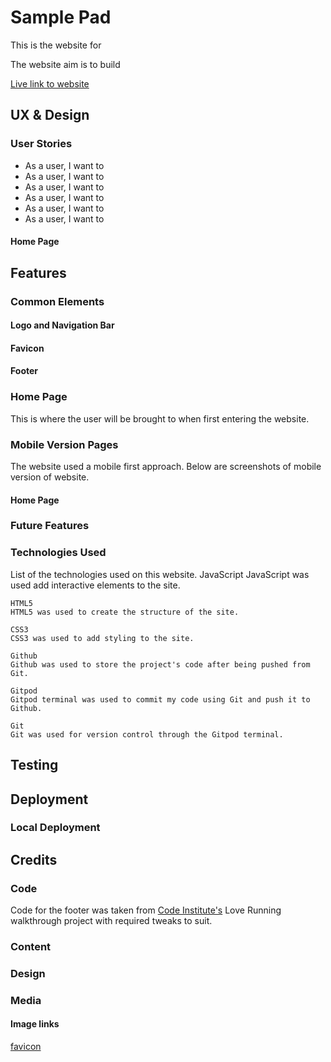 

# Sample Pad

This is the website for 

The website aim is to build 

[Live link to website](https://ogc1231.github.io/synth-pad/)



## UX & Design
### User Stories
- As a user, I want to 
- As a user, I want to 
- As a user, I want to 
- As a user, I want to 
- As a user, I want to 
- As a user, I want to 

#### Home Page




## Features
### Common Elements

#### Logo and Navigation Bar

#### Favicon

#### Footer

### Home Page

This is where the user will be brought to when first entering the website.

### Mobile Version Pages

The website used a mobile first approach. Below are screenshots of mobile version of website.

#### Home Page


### Future Features




### Technologies Used

List of the technologies used on this website.
    JavaScript
    JavaScript was used add interactive elements to the site.

    HTML5
    HTML5 was used to create the structure of the site.

    CSS3
    CSS3 was used to add styling to the site.

    Github
    Github was used to store the project's code after being pushed from Git.

    Gitpod
    Gitpod terminal was used to commit my code using Git and push it to Github.

    Git
    Git was used for version control through the Gitpod terminal.



## Testing



## Deployment





### Local Deployment



## Credits
### Code

Code for the footer was taken from [Code Institute's](https://github.com/Code-Institute-Solutions/love-running-2.0-sourcecode/tree/main/01-getting-set-up/01-getting-set-up) Love Running walkthrough project with required tweaks to suit.


### Content


### Design


### Media


#### Image links

[favicon](https://iconscout.com/icon/music-863)
